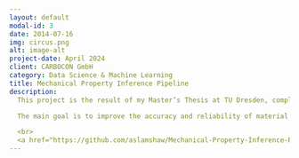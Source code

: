 ```yaml
---
layout: default
modal-id: 3
date: 2014-07-16
img: circus.png
alt: image-alt
project-date: April 2024
client: CARBOCON GmbH
category: Data Science & Machine Learning
title: Mechanical Property Inference Pipeline
description: 
  This project is the result of my Master’s Thesis at TU Dresden, completed in collaboration with CARBOCON GmbH. It focuses on applying machine learning to predict characteristic material values (e.g., the 5th percentile of tensile strength) from material-specific experimental tests. The project emphasizes robust outlier detection and data augmentation using synthetic data generated via CTGANs (Conditional Generative Adversarial Networks).

  The main goal is to improve the accuracy and reliability of material evaluation by addressing challenges like small sample sizes and outliers. By augmenting datasets with synthetic samples, we can build more generalized regression models for better prediction of material properties.

  <br>
  <a href="https://github.com/aslamshaw/Mechanical-Property-Inference-Pipeline" target="_blank">👉 View on GitHub</a>
---
```

